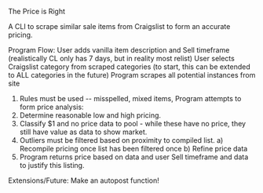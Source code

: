 The Price is Right

A CLI to scrape similar sale items from Craigslist to form an accurate pricing.

Program Flow:
User adds vanilla item description and Sell timeframe (realistically CL only has 7 days, but in reality most relist)
User selects Craigslist category from scraped categories (to start, this can be extended to ALL categories in the future)
Program scrapes all potential instances from site
  1) Rules must be used -- misspelled, mixed items,
Program attempts to form price analysis:
  1) Determine reasonable low and high pricing.
  2) Classify $1 and no price data to pool - while these have no price, they still have value as data to show market.
  3) Outliers must be filtered based on proximity to compiled list.
    a) Recompile pricing once list has been filtered once
    b) Refine price data 
  4) Program returns price based on data and user Sell timeframe and data to justify this listing.

Extensions/Future:
  Make an autopost function!
